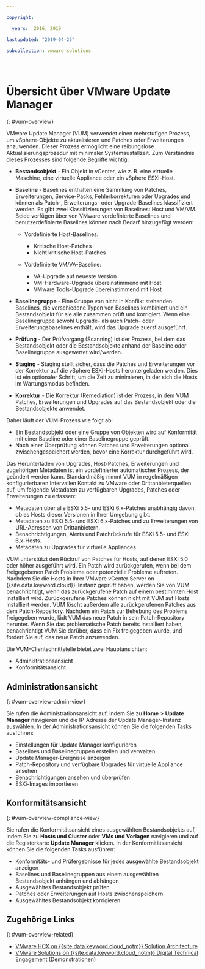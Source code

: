 ```yaml
---

copyright:

  years:  2016, 2019

lastupdated: "2019-04-25"

subcollection: vmware-solutions


---
```


# Übersicht über VMware Update Manager
{: #vum-overview}

VMware Update Manager (VUM) verwendet einen mehrstufigen Prozess, um vSphere-Objekte zu aktualisieren und Patches oder Erweiterungen anzuwenden. Dieser Prozess ermöglicht eine reibungslose Aktualisierungsprozedur mit minimaler Systemausfallzeit. Zum Verständnis dieses Prozesses sind folgende Begriffe wichtig:
* **Bestandsobjekt** - Ein Objekt in vCenter, wie z. B. eine virtuelle Maschine, eine virtuelle Appliance oder ein vSphere ESXi-Host.
* **Baseline** - Baselines enthalten eine Sammlung von Patches, Erweiterungen, Service-Packs, Fehlerkorrekturen oder Upgrades und können als Patch-, Erweiterungs- oder Upgrade-Baselines klassifiziert werden. Es gibt zwei Klassifizierungen von Baselines: Host und VM/VM. Beide verfügen über von VMware vordefinierte Baselines und benutzerdefinierte Baselines können nach Bedarf hinzugefügt werden:
  - Vordefinierte Host-Baselines:
    - Kritische Host-Patches
    - Nicht kritische Host-Patches

  - Vordefinierte VM/VA-Baseline:
    - VA-Upgrade auf neueste Version
    - VM-Hardware-Upgrade übereinstimmend mit Host
    - VMware Tools-Upgrade übereinstimmend mit Host

* **Baselinegruppe** - Eine Gruppe von nicht in Konflikt stehenden Baselines, die verschiedene Typen von Baselines kombiniert und ein Bestandsobjekt für sie alle zusammen prüft und korrigiert. Wenn eine Baselinegruppe sowohl Upgrade- als auch Patch- oder Erweiterungsbaselines enthält, wird das Upgrade zuerst ausgeführt.
* **Prüfung** - Der Prüfvorgang (Scanning) ist der Prozess, bei dem das Bestandsobjekt oder die Bestandsobjekte anhand der Baseline oder Baselinegruppe ausgewertet wird/werden.
* **Staging** - Staging stellt sicher, dass die Patches und Erweiterungen vor der Korrektur auf die vSphere ESXi-Hosts heruntergeladen werden. Dies ist ein optionaler Schritt, um die Zeit zu minimieren, in der sich die Hosts im Wartungsmodus befinden.
* **Korrektur** - Die Korrektur (Remediation) ist der Prozess, in dem VUM Patches, Erweiterungen und Upgrades auf das Bestandsobjekt oder die Bestandsobjekte anwendet.

Daher läuft der VUM-Prozess wie folgt ab:
* Ein Bestandsobjekt oder eine Gruppe von Objekten wird auf Konformität mit einer Baseline oder einer Baselinegruppe geprüft.
* Nach einer Überprüfung können Patches und Erweiterungen optional zwischengespeichert werden, bevor eine Korrektur durchgeführt wird.

Das Herunterladen von Upgrades, Host-Patches, Erweiterungen und zugehörigen Metadaten ist ein vordefinierter automatischer Prozess, der geändert werden kann. Standardmäßig nimmt VUM in regelmäßigen konfigurierbaren Intervallen Kontakt zu VMware oder Drittanbieterquellen auf, um folgende Metadaten zu verfügbaren Upgrades, Patches oder Erweiterungen zu erfassen:

* Metadaten über alle ESXi 5.5- und ESXi 6.x-Patches unabhängig davon, ob es Hosts dieser Versionen in Ihrer Umgebung gibt.
* Metadaten zu ESXi 5.5- und ESXi 6.x-Patches und zu Erweiterungen von URL-Adressen von Drittanbietern.
* Benachrichtigungen, Alerts und Patchrückrufe für ESXi 5.5- und ESXi 6.x-Hosts.
* Metadaten zu Upgrades für virtuelle Appliances.

VUM unterstützt den Rückruf von Patches für Hosts, auf denen ESXi 5.0 oder höher ausgeführt wird. Ein Patch wird zurückgerufen, wenn bei dem freigegebenen Patch Probleme oder potenzielle Probleme auftreten. Nachdem Sie die Hosts in Ihrer VMware vCenter Server on {{site.data.keyword.cloud}}-Instanz geprüft haben, werden Sie von VUM benachrichtigt, wenn das zurückgerufene Patch auf einem bestimmten Host installiert wird. Zurückgerufene Patches können nicht mit VUM auf Hosts installiert werden. VUM löscht außerdem alle zurückgerufenen Patches aus dem Patch-Repository. Nachdem ein Patch zur Behebung des Problems freigegeben wurde, lädt VUM das neue Patch in sein Patch-Repository herunter. Wenn Sie das problematische Patch bereits installiert haben, benachrichtigt VUM Sie darüber, dass ein Fix freigegeben wurde, und fordert Sie auf, das neue Patch anzuwenden.

Die VUM-Clientschnittstelle bietet zwei Hauptansichten:
*	Administrationsansicht
*	Konformitätsansicht

##	Administrationsansicht
{: #vum-overview-admin-view}

Sie rufen die Administrationsansicht auf, indem Sie zu **Home** > **Update Manager** navigieren und die IP-Adresse der Update Manager-Instanz auswählen. In der Administrationsansicht können Sie die folgenden Tasks ausführen:
*	Einstellungen für Update Manager konfigurieren
*	Baselines und Baselinegruppen erstellen und verwalten
*	Update Manager-Ereignisse anzeigen
*	Patch-Repository und verfügbare Upgrades für virtuelle Appliance ansehen
*	Benachrichtigungen ansehen und überprüfen
*	ESXi-Images importieren

##	Konformitätsansicht
{: #vum-overview-compliance-view}

Sie rufen die Konformitätsansicht eines ausgewählten Bestandsobjekts auf, indem Sie zu **Hosts und Cluster** oder **VMs und Vorlagen** navigieren und auf die Registerkarte **Update Manager** klicken. In der Konformitätsansicht können Sie die folgenden Tasks ausführen:
*	Konformitäts- und Prüfergebnisse für jedes ausgewählte Bestandsobjekt anzeigen
*	Baselines und Baselinegruppen aus einem ausgewählten Bestandsobjekt anhängen und abhängen
*	Ausgewähltes Bestandsobjekt prüfen
*	Patches oder Erweiterungen auf Hosts zwischenspeichern
*	Ausgewähltes Bestandsobjekt korrigieren

## Zugehörige Links
{: #vum-overview-related}

* [VMware HCX on {{site.data.keyword.cloud_notm}} Solution Architecture](/docs/services/vmwaresolutions/services?topic=vmware-solutions-hcx-archi-intro#hcx-archi-intro)
* [VMware Solutions on	{{site.data.keyword.cloud_notm}} Digital Technical Engagement](https://ibm-dte.mybluemix.net/vmware) (Demonstrationen)
